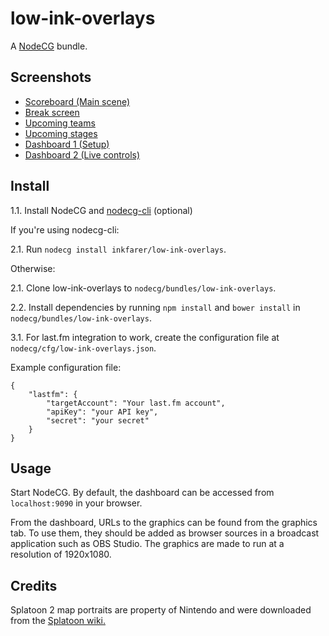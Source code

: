 # low-ink-overlays

A [NodeCG](http://github.com/nodecg/nodecg) bundle.

## Screenshots

* [Scoreboard (Main scene)](https://i.imgur.com/LBs1cyS.png)
* [Break screen](https://i.imgur.com/N2joHF9.png)
* [Upcoming teams](https://i.imgur.com/Q7laPh2.png)
* [Upcoming stages](https://i.imgur.com/hadGiZY.jpg)
* [Dashboard 1 (Setup)](https://i.imgur.com/BYyIjFK.png)
* [Dashboard 2 (Live controls)](https://i.imgur.com/Vbsh79Z.png)

## Install

1.1. Install NodeCG and [nodecg-cli](https://github.com/nodecg/nodecg-cli) (optional)

If you're using nodecg-cli:

2.1. Run `nodecg install inkfarer/low-ink-overlays`.

Otherwise:

2.1. Clone low-ink-overlays to `nodecg/bundles/low-ink-overlays`.

2.2. Install dependencies by running `npm install` and `bower install` in `nodecg/bundles/low-ink-overlays`.

3.1. For last.fm integration to work, create the configuration file at `nodecg/cfg/low-ink-overlays.json`.

Example configuration file:
```
{
	"lastfm": {
		"targetAccount": "Your last.fm account",
		"apiKey": "your API key",
		"secret": "your secret"
	}
}
```

## Usage

Start NodeCG. By default, the dashboard can be accessed from `localhost:9090` in your browser.

From the dashboard, URLs to the graphics can be found from the graphics tab. To use them, they should be added as browser sources in a broadcast application such as OBS Studio. The graphics are made to run at a resolution of 1920x1080.

## Credits

Splatoon 2 map portraits are property of Nintendo and were downloaded from the [Splatoon wiki.](https://splatoonwiki.org/)